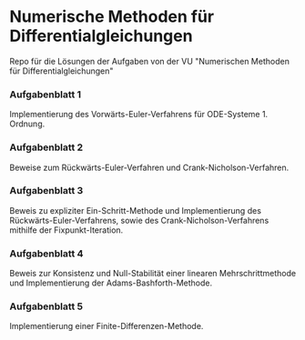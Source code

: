 # Numerische Methoden für Differentialgleichungen
Repo für die Lösungen der Aufgaben von der VU "Numerischen Methoden für Differentialgleichungen"

### Aufgabenblatt 1
Implementierung des Vorwärts-Euler-Verfahrens für ODE-Systeme 1. Ordnung.

### Aufgabenblatt 2
Beweise zum Rückwärts-Euler-Verfahren und Crank-Nicholson-Verfahren.

### Aufgabenblatt 3
Beweis zu expliziter Ein-Schritt-Methode und Implementierung des Rückwärts-Euler-Verfahrens, sowie des Crank-Nicholson-Verfahrens mithilfe der Fixpunkt-Iteration.

### Aufgabenblatt 4
Beweis zur Konsistenz und Null-Stabilität einer linearen Mehrschrittmethode und Implementierung der Adams-Bashforth-Methode.

### Aufgabenblatt 5
Implementierung einer Finite-Differenzen-Methode.

